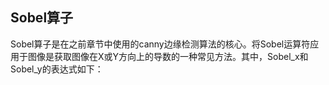 ## Sobel算子

Sobel算子是在之前章节中使用的canny边缘检测算法的核心。将Sobel运算符应用于图像是获取图像在X或Y方向上的导数的一种常见方法。其中，Sobel_x和Sobel_y的表达式如下：

